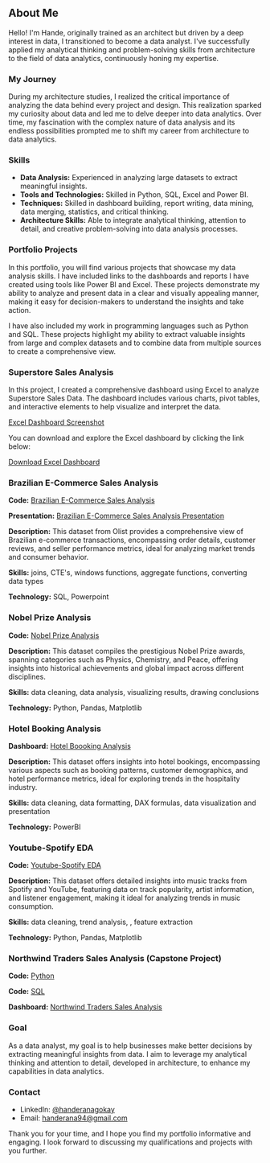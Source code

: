 ## About Me

Hello! I'm Hande, originally trained as an architect but driven by a deep interest in data, I transitioned to become a data analyst. I've successfully applied my analytical thinking and problem-solving skills from architecture to the field of data analytics, continuously honing my expertise.

### My Journey

During my architecture studies, I realized the critical importance of analyzing the data behind every project and design. This realization sparked my curiosity about data and led me to delve deeper into data analytics. Over time, my fascination with the complex nature of data analysis and its endless possibilities prompted me to shift my career from architecture to data analytics.

### Skills

- **Data Analysis:** Experienced in analyzing large datasets to extract meaningful insights.
- **Tools and Technologies:** Skilled in Python, SQL, Excel and Power BI.
- **Techniques:** Skilled in dashboard building, report writing, data mining, data merging, statistics, and critical thinking.
- **Architecture Skills:** Able to integrate analytical thinking, attention to detail, and creative problem-solving into data analysis processes.

### Portfolio Projects

In this portfolio, you will find various projects that showcase my data analysis skills. I have included links to the dashboards and reports I have created using tools like Power BI and Excel. These projects demonstrate my ability to analyze and present data in a clear and visually appealing manner, making it easy for decision-makers to understand the insights and take action.

I have also included my work in programming languages such as Python and SQL. These projects highlight my ability to extract valuable insights from large and complex datasets and to combine data from multiple sources to create a comprehensive view.

### Superstore Sales Analysis

In this project, I created a comprehensive dashboard using Excel to analyze Superstore Sales Data. The dashboard includes various charts, pivot tables, and interactive elements to help visualize and interpret the data.

[Excel Dashboard Screenshot](https://github.com/yourusername/yourrepository/raw/main/images/dashboard.png)

You can download and explore the Excel dashboard by clicking the link below:

[Download Excel Dashboard](https://github.com/yourusername/yourrepository/raw/main/path/to/excel-file.xlsx)

### Brazilian E-Commerce Sales Analysis

**Code:** [Brazilian E-Commerce Sales Analysis](https://github.com/handerana/portfolio_projects/blob/main/Brazilian%20E-Commerce%20Data%20Analysis.sql)

**Presentation:** [Brazilian E-Commerce Sales Analysis Presentation](https://github.com/handerana/portfolio_projects/blob/main/Brazilian%20E-Commerce%20Data%20Analysis.pdf)

**Description:** This dataset from Olist provides a comprehensive view of Brazilian e-commerce transactions, encompassing order details, customer reviews, and seller performance metrics, ideal for analyzing market trends and consumer behavior.

**Skills:** joins, CTE's, windows functions, aggregate functions, converting data types

**Technology:** SQL, Powerpoint

### Nobel Prize Analysis

**Code:** [Nobel Prize Analysis](https://github.com/handerana/portfolio_projects/blob/main/Nobel%20Prizes%20Analysis.ipynb)

**Description:** This dataset compiles the prestigious Nobel Prize awards, spanning categories such as Physics, Chemistry, and Peace, offering insights into historical achievements and global impact across different disciplines.

**Skills:** data cleaning, data analysis, visualizing results, drawing conclusions

**Technology:** Python, Pandas, Matplotlib

### Hotel Booking Analysis

**Dashboard:** [Hotel Boooking Analysis](https://github.com/handerana/portfolio_projects/blob/main/Hotel%20Reservation%20Dashboard.pdf)

**Description:** This dataset offers insights into hotel bookings, encompassing various aspects such as booking patterns, customer demographics, and hotel performance metrics, ideal for exploring trends in the hospitality industry.

**Skills:** data cleaning, data formatting, DAX formulas, data visualization and presentation

**Technology:** PowerBI

### Youtube-Spotify EDA

**Code:** [Youtube-Spotify EDA]()

**Description:** This dataset offers detailed insights into music tracks from Spotify and YouTube, featuring data on track popularity, artist information, and listener engagement, making it ideal for analyzing trends in music consumption.

**Skills:** data cleaning, trend analysis, , feature extraction

**Technology:** Python, Pandas, Matplotlib

### Northwind Traders Sales Analysis (Capstone Project)

**Code:** [Python](https://github.com/handerana/portfolio_projects/blob/main/Northwind%20Traders%20Sales%20Analysis.ipynb)

**Code:** [SQL](https://github.com/handerana/portfolio_projects/blob/main/Northwind%20Traders%20%20Sales%20Analysis%20SQL.sql)

**Dashboard:** [Northwind Traders Sales Analysis](https://github.com/handerana/portfolio_projects/edit/main/Northwind%20Traders%20Sales%20Analysis%20Dashboard.pdf)

### Goal

As a data analyst, my goal is to help businesses make better decisions by extracting meaningful insights from data. I aim to leverage my analytical thinking and attention to detail, developed in architecture, to enhance my capabilities in data analytics.

### Contact

- LinkedIn: [@handeranagokay](https://www.linkedin.com/in/hande-rana-g%C3%B6kay-0963251b1?utm_source=share&utm_campaign=share_via&utm_content=profile&utm_medium=android_app)
- Email: handerana94@gmail.com

Thank you for your time, and I hope you find my portfolio informative and engaging. I look forward to discussing my qualifications and projects with you further.

